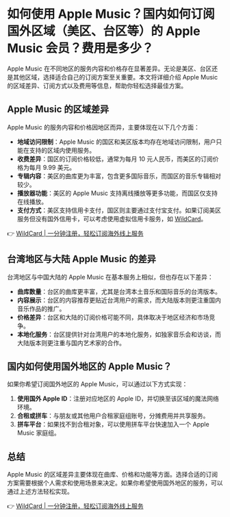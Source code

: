 # 如何使用 Apple Music？国内如何订阅国外区域（美区、台区等）的 Apple Music 会员？费用是多少？

Apple Music 在不同地区的服务内容和价格存在显著差异。无论是美区、台区还是其他区域，选择适合自己的订阅方案至关重要。本文将详细介绍 Apple Music 的区域差异、订阅方式以及费用等信息，帮助你轻松选择最佳方案。

## Apple Music 的区域差异

Apple Music 的服务内容和价格因地区而异，主要体现在以下几个方面：

- **地域访问限制**：Apple Music 的国区和美区版本均存在地域访问限制，用户只能在支持的区域内使用服务。
- **收费差异**：国区的订阅价格较低，通常为每月 10 元人民币，而美区的订阅价格为每月 9.99 美元。
- **专辑内容**：美区的曲库更为丰富，包含更多国际音乐，而国区的音乐专辑相对较少。
- **播放器功能**：美区的 Apple Music 支持离线播放等更多功能，而国区仅支持在线播放。
- **支付方式**：美区支持信用卡支付，国区则主要通过支付宝支付。如果订阅美区服务但没有国外信用卡，可以考虑使用虚拟信用卡服务，如 [WildCard](https://bbtdd.com/WildCard)。

👉 [WildCard | 一分钟注册，轻松订阅海外线上服务](https://bbtdd.com/WildCard)

## 台湾地区与大陆 Apple Music 的差异

台湾地区与中国大陆的 Apple Music 在基本服务上相似，但也存在以下差异：

- **曲库数量**：台区的曲库更丰富，尤其是台湾本土音乐和国际音乐的台湾版本。
- **内容展示**：台区的内容推荐更贴近台湾用户的需求，而大陆版本则更注重国内音乐作品的推广。
- **价格差异**：台区和大陆的订阅价格可能不同，具体取决于地区经济和市场竞争。
- **本地化服务**：台区提供针对台湾用户的本地化服务，如独家音乐会和访谈，而大陆版本则更注重与国内艺术家的合作。

## 国内如何使用国外地区的 Apple Music？

如果你希望订阅国外地区的 Apple Music，可以通过以下方式实现：

1. **使用国外 Apple ID**：注册对应地区的 Apple ID，并切换至该区域的魔法网络环境。
2. **合租或拼车**：与朋友或其他用户合租家庭组账号，分摊费用并共享服务。
3. **拼车平台**：如果找不到合租对象，可以使用拼车平台快速加入一个 Apple Music 家庭组。

## 总结

Apple Music 的区域差异主要体现在曲库、价格和功能等方面。选择合适的订阅方案需要根据个人需求和使用场景来决定。如果你希望使用国外地区的服务，可以通过上述方法轻松实现。

👉 [WildCard | 一分钟注册，轻松订阅海外线上服务](https://bbtdd.com/WildCard)